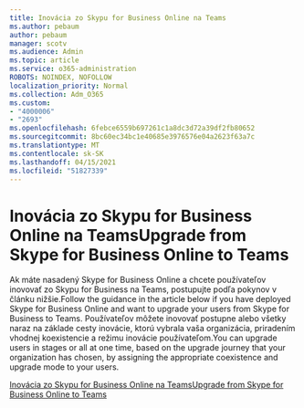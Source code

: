 ```yaml
---
title: Inovácia zo Skypu for Business Online na Teams
ms.author: pebaum
author: pebaum
manager: scotv
ms.audience: Admin
ms.topic: article
ms.service: o365-administration
ROBOTS: NOINDEX, NOFOLLOW
localization_priority: Normal
ms.collection: Adm_O365
ms.custom:
- "4000006"
- "2693"
ms.openlocfilehash: 6febce6559b697261c1a8dc3d72a39df2fb80652
ms.sourcegitcommit: 8bc60ec34bc1e40685e3976576e04a2623f63a7c
ms.translationtype: MT
ms.contentlocale: sk-SK
ms.lasthandoff: 04/15/2021
ms.locfileid: "51827339"
---
```

# <a name="upgrade-from-skype-for-business-online-to-teams"></a><span data-ttu-id="35029-102">Inovácia zo Skypu for Business Online na Teams</span><span class="sxs-lookup"><span data-stu-id="35029-102">Upgrade from Skype for Business Online to Teams</span></span>  

<span data-ttu-id="35029-103">Ak máte nasadený Skype for Business Online a chcete používateľov inovovať zo Skypu for Business na Teams, postupujte podľa pokynov v článku nižšie.</span><span class="sxs-lookup"><span data-stu-id="35029-103">Follow the guidance in the article below if you have deployed Skype for Business Online and want to upgrade your users from Skype for Business to Teams.</span></span> <span data-ttu-id="35029-104">Používateľov môžete inovovať postupne alebo všetky naraz na základe cesty inovácie, ktorú vybrala vaša organizácia, priradením vhodnej koexistencie a režimu inovácie používateľom.</span><span class="sxs-lookup"><span data-stu-id="35029-104">You can upgrade users in stages or all at one time, based on the upgrade journey that your organization has chosen, by assigning the appropriate coexistence and upgrade mode to your users.</span></span>

[<span data-ttu-id="35029-105">Inovácia zo Skypu for Business Online na Teams</span><span class="sxs-lookup"><span data-stu-id="35029-105">Upgrade from Skype for Business Online to Teams</span></span>](https://docs.microsoft.com/MicrosoftTeams/upgrade-to-teams-execute-skypeforbusinessonline) 
